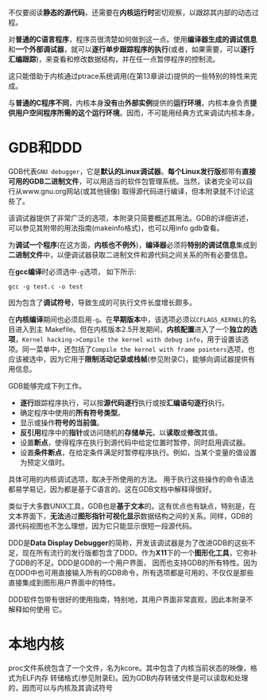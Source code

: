 不仅要阅读**静态的源代码**，还需要在**内核运行时**密切观察，以跟踪其内部的动态过程。

对**普通的C语言程序**，程序员很清楚如何做到这一点。使用**编译器生成的调试信息**和**一个外部调试器**，就可以**逐行单步跟踪程序的执行**(或者，如果需要，可以**逐行汇编跟踪**)，来查看和修改数据结构，并在任一点暂停程序的控制流。

这只能借助于内核通过ptrace系统调用(在第13章讲过)提供的一些特别的特性来完成。

与**普通的C程序不同**，内核本身**没有**由**外部实例**提供的**运行环境**，内核本身负责**提供用户空间程序所需的这个运行环境**。因而，不可能用经典方式来调试内核本身。

# GDB和DDD

GDB代表`GNU debugger`，它是**默认的Linux调试器**。**每个Linux发行版**都带有**直接可用的GDB二进制文件**，可以用适当的软件包管理系统。当然，读者完全可以自行从www.gnu.org网站(或其他镜像) 取得源代码进行编译，但本附录就不讨论这些了。

该调试器提供了非常广泛的选项，本附录只简要概述其用法。GDB的详细讲述，可以参见其附带的用法指南(makeinfo格式)，也可以用info gdb查看。

为**调试一个程序**(在这方面，**内核也不例外**)，**编译器**必须将**特别的调试信息**集成到**二进制文件**中，以便调试器获取二进制文件和源代码之间关系的所有必要信息。

在**gcc编译**时必须选中`-g`选项， 如下所示:

```
gcc -g test.c -o test
```

因为包含了**调试符号**，导致生成的可执行文件长度增长颇多。

在**内核编译**期间也必须启用`-g`。在**早期版本**中，该选项必须以`CFLAGS_KERNEL`的名目进入到主 Makefile。但在内核版本2.5开发期间，**内核配置**进入了一个**独立的选项**，`Kernel hacking->Compile
the kernel with debug info`，用于设置该选项。同一菜单中，还包括了`Compile the kernel with frame pointers`选项，也应该被选中，因为它用于**限制活动记录或栈帧**(参见附录C)，能够向调试器提供有用信息。

GDB能够完成下列工作。

- **逐行**跟踪程序执行，可以按**源代码逐行**执行或按**汇编语句逐行**执行。
- 确定程序中使用的**所有符号类型**。
- 显示或操作**符号的当前值**。
- **反引用**程序中的**指针**或访问随机的**存储单元**，以**读取**或**修改**其值。
- 设置**断点**，使得程序在执行到源代码中给定位置时暂停，同时启用调试器。
- 设置**条件断点**，在给定条件满足时暂停程序执行。例如，当某个变量的值设置为预定义值时。 

具体可用的内核调试选项，取决于所使用的方法。 用于执行这些操作的命令语法都易学易记，因为都是基于C语言的。这在GDB文档中解释得很好。

类似于大多数UNIX工具，GDB也是**基于文本**的。这有优点也有缺点，特别是，在文本界面下，**无法**通过**图形指针可视化显示**数据结构之间的关系。同样，GDB的源代码视图也不怎么理想，因为它只能显示很短一段源代码。

DDD是**Data Display Debugger**的简称，开发该调试器是为了改进GDB的这些不足，现在所有流行的发行版都包含了DDD。作为**X11**下的一个**图形化工具**，它弥补了GDB的不足。DDD是GDB的一个用户界面， 因而也支持GDB的所有特性。因为在DDD中也可用直接输入所有的GDB命令，所有选项都是可用的，不仅仅是那些直接集成到图形用户界面中的特性。

DDD软件包带有很好的使用指南，特别地，其用户界面非常直观，因此本附录不解释如何使用 它。

# 本地内核

proc文件系统包含了一个文件，名为kcore。其中包含了内核当前状态的映像，格式为ELF内存 转储格式(参见附录E)。因为GDB内存转储文件是可以读取和处理的，因而可以与内核及其调试符号